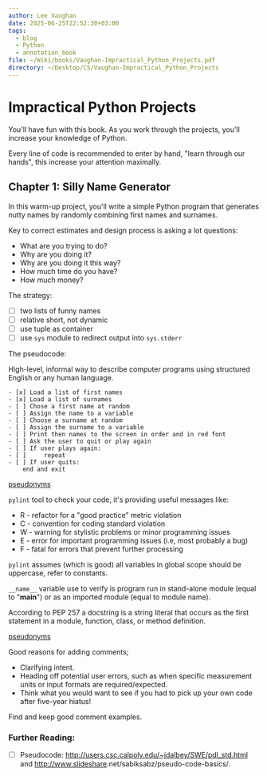 ```yaml
---
author: Lee Vaughan
date: 2025-06-25T22:52:30+03:00
tags:
  - blog
  - Python
  - annotation_book
file: ~/Wiki/books/Vaughan-Impractical_Python_Projects.pdf
directory: ~/Desktop/CS/Vaughan-Impractical_Python_Projects
---
```


# Impractical Python Projects

You'll have fun with this book. As you work through the projects, you'll
increase your knowledge of Python.

Every line of code is recommended to enter by hand, "learn through our hands",
this increase your attention maximally.

## Chapter 1: Silly Name Generator

In this warm-up project, you'll write a simple Python program that generates
nutty names by randomly combining first names and surnames.

Key to correct estimates and design process is asking a lot questions:

- What are you trying to do?
- Why are you doing it?
- Why are you doing it this way?
- How much time do you have?
- How much money?

The strategy:

- [ ] two lists of funny names
- [ ] relative short, not dynamic
- [ ] use tuple as container
- [ ] use `sys` module to redirect output into `sys.stderr`

The pseudocode:

High-level, informal way to describe computer programs using structured English
or any human language.

    - [x] Load a list of first names
    - [x] Load a list of surnames
    - [ ] Chose a first name at random
    - [ ] Assign the name to a variable
    - [ ] Choose a surname at random
    - [ ] Assign the surname to a variable
    - [ ] Print then names to the screen in order and in red font
    - [ ] Ask the user to quit or play again
    - [ ] If user plays again:
    - [ ]     repeat
    - [ ] If user quits:
        end and exit

[pseudonyms](./Chapter_1/pseudonyms.py)

`pylint` tool to check your code, it's providing useful messages like:
- R - refactor for a "good practice" metric violation
- C - convention for coding standard violation
- W - warning for stylistic problems or minor programming issues
- E - error for important programming issues (i.e, most probably a bug)
- F - fatal for errors that prevent further processing

`pylint` assumes (which is good) all variables in global scope should be
uppercase, refer to constants.

`__name__` variable use to verify is program run in stand-alone module (equal to
"__main__") or as an imported module (equal to module name).

According to PEP 257 a docstring is a string literal that occurs as the first
statement in a module, function, class, or method definition.

[pseudonyms](./Chapter_1/pseudonyms_fixed.py)

Good reasons for adding comments;

- Clarifying intent.
- Heading off potential user errors, such as when specific measurement units or
  input formats are required/expected.
- Think what you would want to see if you had to pick up your own code after
  five-year hiatus!

Find and keep good comment examples.

### Further Reading:

- [ ] Pseudocode: http://users.csc.calpoly.edu/~jdalbey/SWE/pdl_std.html and http://www.slideshare​
.net/sabiksabz/pseudo-code-basics/.
